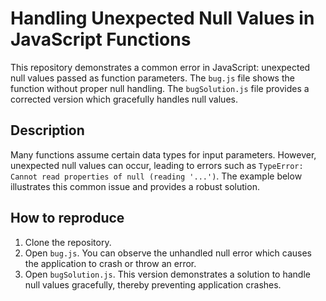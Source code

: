# Handling Unexpected Null Values in JavaScript Functions

This repository demonstrates a common error in JavaScript: unexpected null values passed as function parameters.  The `bug.js` file shows the function without proper null handling. The `bugSolution.js` file provides a corrected version which gracefully handles null values.

## Description

Many functions assume certain data types for input parameters. However, unexpected null values can occur, leading to errors such as `TypeError: Cannot read properties of null (reading '...')`.  The example below illustrates this common issue and provides a robust solution.

## How to reproduce

1. Clone the repository.
2. Open `bug.js`. You can observe the unhandled null error which causes the application to crash or throw an error.
3. Open `bugSolution.js`. This version demonstrates a solution to handle null values gracefully, thereby preventing application crashes.